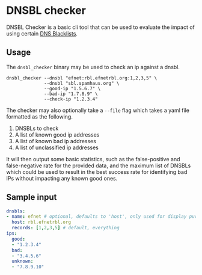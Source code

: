 # DNSBL checker

DNSBL Checker is a basic cli tool that can be used to evaluate the impact of
using certain [DNS Blacklists](https://www.dnsbl.info/).


## Usage

The `dnsbl_checker` binary may be used to check an ip against a dnsbl.

```
dnsbl_checker --dnsbl "efnet:rbl.efnetrbl.org:1,2,3,5" \
              --dnsbl "sbl.spamhaus.org" \
              --good-ip "1.5.6.7" \
              --bad-ip "1.7.8.9" \
              --check-ip "1.2.3.4"
```

The checker may also optionally take a `--file` flag which takes a yaml file formatted as the following.

1. DNSBLs to check
2. A list of known good ip addresses
3. A list of known bad ip addresses
4. A list of unclassified ip addresses

It will then output some basic statistics, such as the false-positive and
false-negative rate for the provided data, and the maximum list of DNSBLs which
could be used to result in the best success rate for identifying bad IPs without impacting any known good ones.

## Sample input

```yaml
dnsbls:
- name: efnet # optional, defaults to 'host', only used for display purposes
  host: rbl.efnetrbl.org
  records: [1,2,3,5] # default, everything
ips:
  good:
  - "1.2.3.4"
  bad:
  - "3.4.5.6"
  unknown:
  - "7.8.9.10"
```
